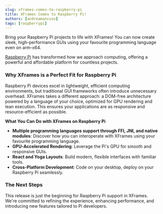 ```yaml
---
slug: xframes-comes-to-raspberry-pi
title: XFrames Comes to Raspberry Pi!
authors: [andreamancuso]
tags: [raspberrypi]
---
```


Bring your Raspberry Pi projects to life with XFrames! You can now create sleek, high-performance GUIs using your favourite programming language even on arm-x64.

<!-- truncate -->

[Raspberry Pi](https://www.raspberrypi.com/) has transformed how we approach computing, offering a powerful and affordable platform for countless projects.

### Why XFrames is a Perfect Fit for Raspberry Pi

Raspberry Pi devices excel in lightweight, efficient computing environments, but traditional GUI frameworks often introduce unnecessary overhead. XFrames takes a different approach: a DOM-free architecture powered by a language of your choice, optimized for GPU rendering and lean execution. This ensures your applications are as responsive and resource-efficient as possible.

**What You Can Do with XFrames on Raspberry Pi**

- **Multiple programming languages support through FFI, JNI, and native modules**: Discover how you can interoperate with XFrames using your favourite programming language.
- **GPU-Accelerated Rendering**: Leverage the Pi's GPU for smooth and responsive GUIs.
- **React and Yoga Layouts**: Build modern, flexible interfaces with familiar tools.
- **Cross-Platform Development**: Code on your desktop, deploy on your Raspberry Pi seamlessly.

### The Next Steps

This release is just the beginning for Raspberry Pi support in XFrames. We're committed to refining the experience, enhancing performance, and introducing new features tailored to Pi developers.
